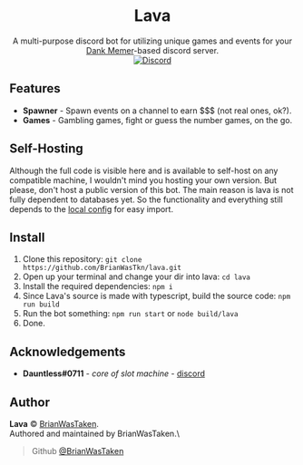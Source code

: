 <div align="center">
  
# Lava
A multi-purpose discord bot for utilizing unique games and events for your [Dank Memer](https://dankmemer.lol 'Visit site')-based discord server.\
[![Discord](https://img.shields.io/discord/691416705917779999?color=FB8B23&label=Discord&logo=Discord&logoColor=fafafa&style=for-the-badge)](https://discord.gg/memer)

</div>

## Features
* **Spawner** - Spawn events on a channel to earn $$$ (not real ones, ok?).
* **Games** - Gambling games, fight or guess the number games, on the go.

## Self-Hosting
Although the full code is visible here and is available to self-host on any compatible machine, I wouldn't mind you hosting your own version. But please, don't host a public version of this bot. The main reason is lava is not fully dependent to databases yet. So the functionality and everything still depends to the [local config](./src/config.ts) for easy import.

## Install
1. Clone this repository: `git clone https://github.com/BrianWasTkn/lava.git`
2. Open up your terminal and change your dir into lava: `cd lava`
3. Install the required dependencies: `npm i`
4. Since Lava's source is made with typescript, build the source code: `npm run build`
5. Run the bot something: `npm run start` or `node build/lava`
6. Done.

## Acknowledgements
* **Dauntless#0711** - *core of slot machine* - [discord](https://discord.com/invite/Ha7pRB4)

## Author
**Lava** © [BrianWasTaken](https://github.com/BrianWasTkn).\
Authored and maintained by BrianWasTaken.\
> Github [@BrianWasTaken](https://github.com/BrianWasTkn)
